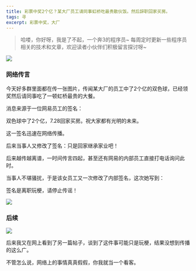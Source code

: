 ```yaml
---
title: 彩票中奖2个亿？某大厂员工请同事虹桥吃最贵散伙饭。然后辞职回家买房。
tags: 寻
excerpt: 彩票中奖，大厂
---
```



>哈喽，你好呀，我是了不起，一个奔3的程序员~
>每周定时更新一些程序员相关的技术和文章，欢迎读者小伙伴们积极留言探讨呀~



![](https://files.mdnice.com/user/26505/9b635f11-22cd-4b65-8985-2919cc51b201.png)



### 网络传言

今天好多群里面都在传一张图片，传闻某大厂的员工中了2个亿的双色球，已经领奖然后请同事吃了一顿虹桥最贵的大餐。


消息来源于一位网易员工的签名：

双色球中了2个亿，7.28回家买房。祝大家都有光明的未来。

这一签名迅速在网络传播。

后来当事人又修改了签名：只是回家继承家业吧！

后来越传越离谱，一时间传言四起，甚至还有网易的内部员工直接打电话询问此时。

当事人不堪骚扰，于是该女员工又一次修改了内部签名，这次她写到：

签名是离职玩梗，请停止传谣！


![](https://files.mdnice.com/user/26505/0b80c3e8-7f9e-4ad0-8a56-6682934481c1.png)



### 后续


![](https://files.mdnice.com/user/26505/0bb66c1b-1269-4143-91fb-c453c0c70c0b.png)

后来我又在网上看到了另一篇帖子，谈到了这件事可能只是玩梗，结果没想到传播的这么广。

不管怎么说，网络上的事情真真假假，你我就当一个看客。









